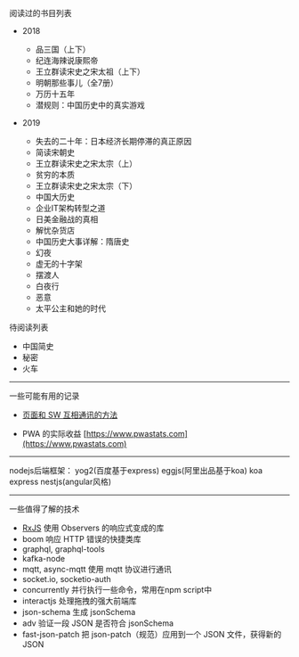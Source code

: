 阅读过的书目列表

* 2018
    * 品三国（上下）
    * 纪连海辣说康熙帝
    * 王立群读宋史之宋太祖（上下）
    * 明朝那些事儿（全7册）
    * 万历十五年
    * 潜规则：中国历史中的真实游戏

* 2019
    * 失去的二十年：日本经济长期停滞的真正原因
    * 简读宋朝史
    * 王立群读宋史之宋太宗（上）
    * 贫穷的本质
    * 王立群读宋史之宋太宗（下）
    * 中国大历史
    * 企业IT架构转型之道
    * 日美金融战的真相
    * 解忧杂货店
    * 中国历史大事详解：隋唐史
    * 幻夜
    * 虚无的十字架
    * 摆渡人
    * 白夜行
    * 恶意
    * 太平公主和她的时代

待阅读列表

* 中国简史
* 秘密
* 火车

------

一些可能有用的记录

* [页面和 SW 互相通讯的方法](http://craig-russell.co.uk/2016/01/29/service-worker-messaging.html#.W-KTZtUzbRY)

* PWA 的实际收益 [https://www.pwastats.com](https://www.pwastats.com)

------

nodejs后端框架：
yog2(百度基于express)
eggjs(阿里出品基于koa)
koa
express
nestjs(angular风格)

------

一些值得了解的技术

* [RxJS](https://cn.rx.js.org/) 使用 Observers 的响应式变成的库
* boom 响应 HTTP 错误的快捷类库
* graphql, graphql-tools
* kafka-node
* mqtt, async-mqtt 使用 mqtt 协议进行通讯
* socket.io, socketio-auth
* concurrently 并行执行一些命令，常用在npm script中
* interactjs 处理拖拽的强大前端库
* json-schema 生成 jsonSchema
* adv 验证一段 JSON 是否符合 jsonSchema
* fast-json-patch 把 json-patch（规范）应用到一个 JSON 文件，获得新的 JSON
